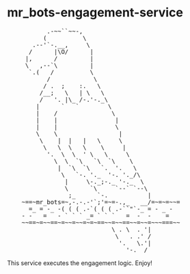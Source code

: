 # mr_bots-engagement-service
<pre>
           .-~~``~~-,
          (          \
       .--'`-.__,     \
      /      |\O/      |
     |,      /         |
     \   ,--`\         |
      `.(   /          \
           /            \
          / .  ;    :.   \
         /__;   \   | \   \
         /   '. |\_ /-.'-._\
        |      `   `        \
        |    /               \
        |    |                |
        |    |                \
        \    \                 |
         \    |  |   |   \     \
          \   \  \   \    \     |
           '.  \  \  ' \   \     \
             \  \  `\   `\  `\    \
              |  `\  `\   `.  '.   \
               \   `-. '._  '-. '._/\
                |     \-._;-._ '-._  \
                \      `\     `--` `--\
                 ;_      `-.           |
    ~==~mr_bots=~,-.-.-'`;'=~=-.,_   __/=~=~=~~=
      =_ = -_ -( ( ( .-`( ( ( .-``"`-_ = - _ -
    - -   =   - ` ` ` _= ` ` `   =  -  -    =
    ~~==~=~~==~=~~=~~=~=~==~~=~~==~~=~~=~~~===~~
                             \ . \  . '|
                              \   . .' /
                               '.   \.'|
                                 '-.__/
</pre>

This service executes the engagement logic. Enjoy! 
